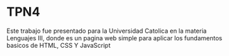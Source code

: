# TPN4
Este trabajo fue presentado para la Universidad Catolica en la materia Lenguajes III, donde es un pagina web simple para aplicar los fundamentos basicos de HTML, CSS Y JavaScript
